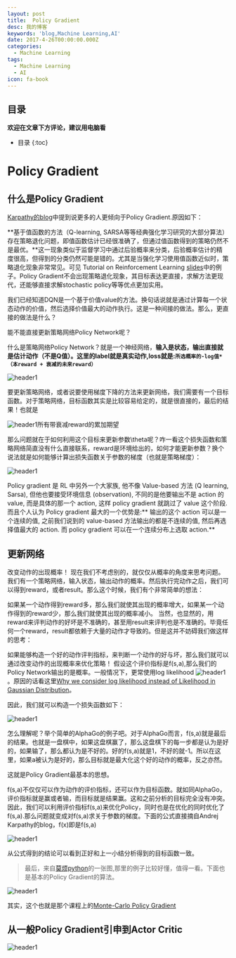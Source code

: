 ```yaml
---
layout: post
title:  Policy Gradient
desc: 我的博客
keywords: 'blog,Machine Learning,AI'
date: 2017-4-26T00:00:00.000Z
categories:
  - Machine Learning
tags:
  - Machine Learning
  - AI
icon: fa-book
---
```



## 目录
**欢迎在文章下方评论，建议用电脑看**

* 目录
{:toc}  

# Policy Gradient

## 什么是Policy Gradient

[Karpathy的blog](https://karpathy.github.io/2016/05/31/rl/?_utm_source=1-2-2)中提到说更多的人更倾向于Policy Gradient.原因如下：

**基于值函数的方法（Q-learning, SARSA等等经典强化学习研究的大部分算法）存在策略退化问题，即值函数估计已经很准确了，但通过值函数得到的策略仍然不是最优。**这一现象类似于监督学习中通过后验概率来分类，后验概率估计的精度很高，但得到的分类仍然可能是错的。尤其是当强化学习使用值函数近似时，策略退化现象非常常见。可见 Tutorial on Reinforcement Learning  [slides](http://lamda.nju.edu.cn/yuy/Default.aspx?Page=adl-rl&AspxAutoDetectCookieSupport=1)中的例子。Policy Gradient不会出现策略退化现象，其目标表达更直接，求解方法更现代，还能够直接求解stochastic policy等等优点更加实用。

我们已经知道DQN是一个基于价值value的方法。换句话说就是通过计算每一个状态动作的价值，然后选择价值最大的动作执行。这是一种间接的做法。那么，更直接的做法是什么？

能不能直接更新策略网络Policy Network呢？

什么是策略网络Policy Network？就是一个神经网络，**输入是状态，输出直接就是估计动作（不是Q值）。这里的label就是真实动作,loss就是:`所选概率的-log值*（本reward + 衰减的未来reward）`**

<img src="{{ site.img_path }}/Machine Learning/Policy_Network.png" alt="header1" style="height:auto!important;width:auto%;max-width:1020px;"/>

要更新策略网络，或者说要使用梯度下降的方法来更新网络，我们需要有一个目标函数。对于策略网络，目标函数其实是比较容易给定的，就是很直接的，最后的结果！也就是


<img src="{{ site.img_path }}/Machine Learning/Policy_Network1.png" alt="header1" style="height:auto!important;width:auto%;max-width:1020px;"/>所有带衰减reward的累加期望

那么问题就在于如何利用这个目标来更新参数\theta呢？咋一看这个损失函数和策略网络简直没有什么直接联系，reward是环境给出的，如何才能更新参数？换个说法就是如何能够计算出损失函数关于参数的梯度（也就是策略梯度）：

<img src="{{ site.img_path }}/Machine Learning/Policy_Network2.png" alt="header1" style="height:auto!important;width:auto%;max-width:1020px;"/>


Policy gradient 是 RL 中另外一个大家族, 他不像 Value-based 方法 (Q learning, Sarsa), 但他也要接受环境信息 (observation), 不同的是他要输出不是 action 的 value, 而是具体的那一个 action, 这样 policy gradient 就跳过了 value 这个阶段. 而且个人认为 Policy gradient 最大的一个优势是:** 输出的这个 action 可以是一个连续的值, 之前我们说到的 value-based 方法输出的都是不连续的值, 然后再选择值最大的 action. 而 policy gradient 可以在一个连续分布上选取 action.**



## 更新网络


改变动作的出现概率！
现在我们不考虑别的，就仅仅从概率的角度来思考问题。我们有一个策略网络，输入状态，输出动作的概率。然后执行完动作之后，我们可以得到reward，或者result。那么这个时候，我们有个非常简单的想法：

如果某一个动作得到reward多，那么我们就使其出现的概率增大，如果某一个动作得到的reward少，那么我们就使其出现的概率减小。
当然，也显然的，用reward来评判动作的好坏是不准确的，甚至用result来评判也是不准确的。毕竟任何一个reward，result都依赖于大量的动作才导致的。但是这并不妨碍我们做这样的思考：

如果能够构造一个好的动作评判指标，来判断一个动作的好与坏，那么我们就可以通过改变动作的出现概率来优化策略！
假设这个评价指标是f(s,a),那么我们的Policy Network输出的是概率。一般情况下，更常使用log likelihood <img src="{{ site.img_path }}/Machine Learning/Policy_Network3.png" alt="header1" style="height:auto!important;width:auto%;max-width:1020px;"/>。原因的话看这里[Why we consider log likelihood instead of Likelihood in Gaussian Distribution](http://link.zhihu.com/?target=http%3A//math.stackexchange.com/questions/892832/why-we-consider-log-likelihood-instead-of-likelihood-in-gaussian-distribution)。

因此，我们就可以构造一个损失函数如下：

<img src="{{ site.img_path }}/Machine Learning/Policy_Network4.png" alt="header1" style="height:auto!important;width:auto%;max-width:1020px;"/>

怎么理解呢？举个简单的AlphaGo的例子吧。对于AlphaGo而言，f(s,a)就是最后的结果。也就是一盘棋中，如果这盘棋赢了，那么这盘棋下的每一步都是认为是好的，如果输了，那么都认为是不好的。好的f(s,a)就是1，不好的就-1。所以在这里，如果a被认为是好的，那么目标就是最大化这个好的动作的概率，反之亦然。

这就是Policy Gradient最基本的思想。

f(s,a)不仅仅可以作为动作的评价指标，还可以作为目标函数。就如同AlphaGo，评价指标就是赢或者输，而目标就是结果赢。这和之前分析的目标完全没有冲突。因此，我们可以利用评价指标f(s,a)来优化Policy，同时也是在优化的同时优化了f(s,a).那么问题就变成对f(s,a)求关于参数的梯度。下面的公式直接摘自Andrej Karpathy的blog，f(x)即是f(s,a)

<img src="{{ site.img_path }}/Machine Learning/Policy_Network5.png" alt="header1" style="height:auto!important;width:auto%;max-width:1020px;"/>

从公式得到的结论可以看到正好和上一小结分析得到的目标函数一致。



>最后，来自[莫烦python](https://morvanzhou.github.io/tutorials/machine-learning/reinforcement-learning/5-1-policy-gradient-softmax1/)的一张图,那里的例子比较好懂，值得一看。下面也是基本的Policy Gradient的算法。

<img src="{{ site.img_path }}/Machine Learning/policy_gradient_agr.png" alt="header1" style="height:auto!important;width:auto%;max-width:1020px;"/>

其实，这个也就是那个课程上的[Monte-Carlo Policy Gradient](https://yzhihao.github.io/machine%20learning/2017/04/21/Policy-Gradient.html)

## 从一般Policy Gradient引申到Actor Critic

<img src="{{ site.img_path }}/Machine Learning/Policy_Gradient_actor.png" alt="header1" style="height:auto!important;width:auto%;max-width:1020px;"/>

